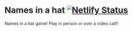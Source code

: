 # Names in a hat [![Netlify Status](https://api.netlify.com/api/v1/badges/8104f18f-08d6-4711-8322-0c9cca733bfc/deploy-status)](https://app.netlify.com/sites/namesinahat/deploys)

Names in a hat game! Play in person or over a video call!!
